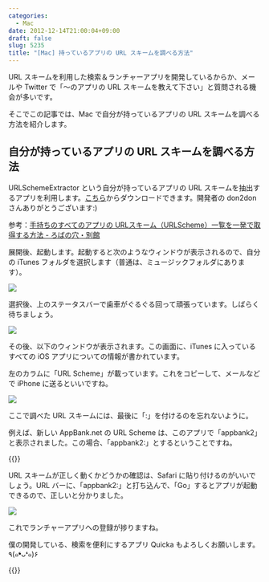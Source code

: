 ```yaml
---
categories:
  - Mac
date: 2012-12-14T21:00:04+09:00
draft: false
slug: 5235
title: "[Mac] 持っているアプリの URL スキームを調べる方法"
---
```


URL スキームを利用した検索＆ランチャーアプリを開発しているからか、メールや Twitter で「〜のアプリの URL スキームを教えて下さい」と質問される機会が多いです。

そこでこの記事では、Mac で自分が持っているアプリの URL スキームを調べる方法を紹介します。

## 自分が持っているアプリの URL スキームを調べる方法

URLSchemeExtractor という自分が持っているアプリの URL スキームを抽出するアプリを利用します。[こちら](https://www.dropbox.com/sh/ra4fpncl4aw1ny0/P4G6WpHJVO/materials)からダウンロードできます。開発者の don2don さんありがとうございます:)

参考：[手持ちのすべてのアプリの URLスキーム（URLScheme）一覧を一発で取得する方法 - ろばの穴・別館](http://d.hatena.ne.jp/don2don/20120315/1331812111)

展開後、起動します。起動すると次のようなウィンドウが表示されるので、自分の iTunes フォルダを選択します（普通は、ミュージックフォルダにあります）。

![](/images/2012/12/5235_1.png)

選択後、上のステータスバーで歯車がぐるぐる回って頑張っています。しばらく待ちましょう。

![](/images/2012/12/5235_2.png)

その後、以下のウィンドウが表示されます。この画面に、iTunes に入っているすべての iOS アプリについての情報が書かれています。

左のカラムに「URL Scheme」が載っています。これをコピーして、メールなどで iPhone に送るといいですね。

![](/images/2012/12/5235_3.png)

ここで調べた URL スキームには、最後に「:」を付けるのを忘れないように。

例えば、新しい AppBank.net の URL Scheme は、このアプリで「appbank2」と表示されました。この場合、「appbank2:」とするということですね。

{{<app id="534438314" title="新しい AppBank.net 1.0.3（無料）" src="https://a1384.phobos.apple.com/us/r1000/073/Purple/v4/8c/8c/62/8c8c6233-bccf-d8ba-16fd-3e5aff7210f3/mza_2766053830563077549.100x100-75.png">}}

URL スキームが正しく動くかどうかの確認は、Safari に貼り付けるのがいいでしょう。URL バーに、「appbank2:」と打ち込んで、「Go」するとアプリが起動できるので、正しいと分かりました。

![](/images/2012/12/5235_4.png)

これでランチャーアプリへの登録が捗りますね。

僕の開発している、検索を便利にするアプリ Quicka もよろしくお願いします。٩(๑❛ᴗ❛๑)۶

{{<app id="511606108" title="Quicka - Web検索を快適に 2.1.2（￥85）" src="https://a512.phobos.apple.com/us/r1000/091/Purple/v4/38/0b/a6/380ba6cd-0108-4a98-afd4-fb8ee8d406e1/mzl.kwnaeaul.100x100-75.png">}}
